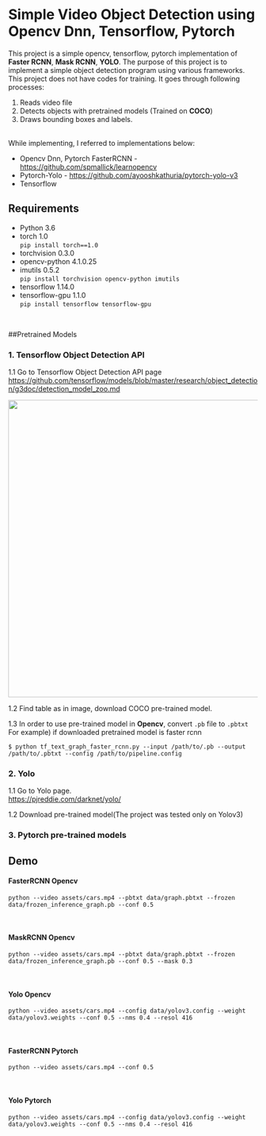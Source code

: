 # Simple Video Object Detection using Opencv Dnn, Tensorflow, Pytorch
This project is a simple opencv, tensorflow, pytorch implementation of **Faster RCNN**, **Mask RCNN**, **YOLO**. 
The purpose of this project is to implement a simple object detection program using various frameworks.
This project does not have codes for training. It goes through following processes:

1. Reads video file
2. Detects objects with pretrained models (Trained on **COCO**)
3. Draws bounding boxes and labels.

<br>
While implementing, I referred to implementations below: 

* Opencv Dnn, Pytorch FasterRCNN - https://github.com/spmallick/learnopencv<br>
* Pytorch-Yolo - https://github.com/ayooshkathuria/pytorch-yolo-v3<br>
* Tensorflow

## Requirements

* Python 3.6
* torch 1.0<br>
```pip install torch==1.0```
* torchvision 0.3.0
* opencv-python 4.1.0.25
* imutils 0.5.2<br>
```pip install torchvision opencv-python imutils```
* tensorflow 1.14.0
* tensorflow-gpu 1.1.0<br>
```pip install tensorflow tensorflow-gpu```
<br/>




##Pretrained Models

### 1. Tensorflow Object Detection API

1.1 Go to Tensorflow Object Detection API page
<br/>
https://github.com/tensorflow/models/blob/master/research/object_detection/g3doc/detection_model_zoo.md

<img src="readme/tensorflow_api.png" width="600px"/>

1.2 Find table as in image, download COCO pre-trained model.

1.3 In order to use pre-trained model in **Opencv**, convert `.pb` file to `.pbtxt`<br>
For example) if downloaded pretrained model is faster rcnn
```
$ python tf_text_graph_faster_rcnn.py --input /path/to/.pb --output /path/to/.pbtxt --config /path/to/pipeline.config
```

### 2. Yolo
1.1 Go to Yolo page.<br/>
https://pjreddie.com/darknet/yolo/

1.2 Download pre-trained model(The project was tested only on Yolov3)

### 3. Pytorch pre-trained models



## Demo
#### FasterRCNN Opencv
```
python --video assets/cars.mp4 --pbtxt data/graph.pbtxt --frozen data/frozen_inference_graph.pb --conf 0.5
```
<br/>

#### MaskRCNN Opencv
```
python --video assets/cars.mp4 --pbtxt data/graph.pbtxt --frozen data/frozen_inference_graph.pb --conf 0.5 --mask 0.3
```
<br/>

#### Yolo Opencv
```
python --video assets/cars.mp4 --config data/yolov3.config --weight data/yolov3.weights --conf 0.5 --nms 0.4 --resol 416
```
<br/>

#### FasterRCNN Pytorch
```
python --video assets/cars.mp4 --conf 0.5
```
<br/>

#### Yolo Pytorch
```
python --video assets/cars.mp4 --config data/yolov3.config --weight data/yolov3.weights --conf 0.5 --nms 0.4 --resol 416
```
<br/>